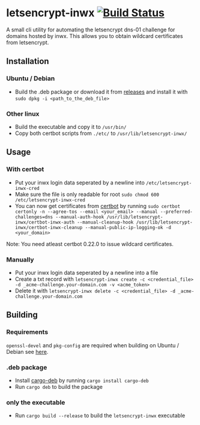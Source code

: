 # letsencrypt-inwx [![Build Status](https://travis-ci.org/kegato/letsencrypt-inwx.svg?branch=master)](https://travis-ci.org/kegato/letsencrypt-inwx)
A small cli utility for automating the letsencrypt dns-01 challenge for domains hosted by inwx. This allows you to obtain wildcard certificates from letsencrypt.

## Installation
### Ubuntu / Debian
- Build the .deb package or download it from [releases](https://github.com/kegato/letsencrypt-inwx/releases/latest) and install it with `sudo dpkg -i <path_to_the_deb_file>`

### Other linux
- Build the executable and copy it to `/usr/bin/`
- Copy both certbot scripts from `./etc/` to `/usr/lib/letsencrypt-inwx/`

## Usage
### With certbot
- Put your inwx login data seperated by a newline into `/etc/letsencrypt-inwx-cred`
- Make sure the file is only readable for root `sudo chmod 600 /etc/letsencrypt-inwx-cred`
- You can now get certificates from [certbot](https://certbot.eff.org/) by running `sudo certbot certonly -n --agree-tos --email <your_email> --manual --preferred-challenges=dns --manual-auth-hook /usr/lib/letsencrypt-inwx/certbot-inwx-auth --manual-cleanup-hook /usr/lib/letsencrypt-inwx/certbot-inwx-cleanup --manual-public-ip-logging-ok -d <your_domain>`

Note: You need atleast certbot 0.22.0 to issue wildcard certificates.

### Manually
- Put your inwx login data seperated by a newline into a file
- Create a txt record with `letsencrypt-inwx create -c <credential_file> -d _acme-challenge.your-domain.com -v <acme_token>`
- Delete it with `letsencrypt-inwx delete -c <credential_file> -d _acme-challenge.your-domain.com`

## Building
### Requirements
`openssl-devel` and `pkg-config` are required when building on Ubuntu / Debian see [here](https://github.com/sfackler/rust-openssl).

### .deb package
- Install [cargo-deb](https://github.com/mmstick/cargo-deb) by running `cargo install cargo-deb`
- Run `cargo deb` to build the package
### only the executable
- Run `cargo build --release` to build the `letsencrypt-inwx` executable